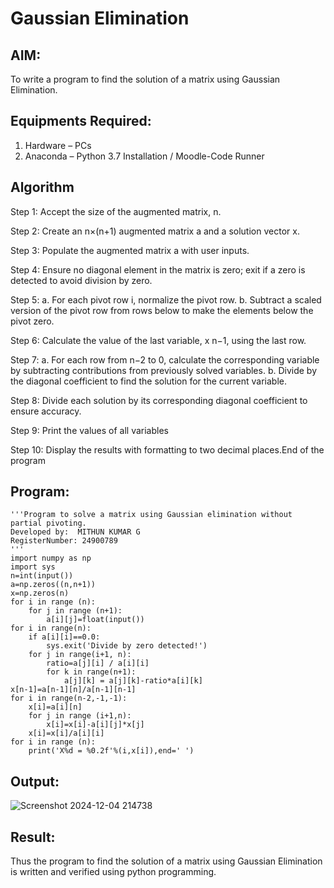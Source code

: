 # Gaussian Elimination

## AIM:
To write a program to find the solution of a matrix using Gaussian Elimination.

## Equipments Required:
1. Hardware – PCs
2. Anaconda – Python 3.7 Installation / Moodle-Code Runner

## Algorithm
Step 1: Accept the size of the augmented matrix, n.

Step 2:  Create an n×(n+1) augmented matrix a and a solution vector x.

Step 3:  Populate the augmented matrix a with user inputs.

Step 4:  Ensure no diagonal element in the matrix is zero; exit if a zero is detected to avoid division by zero.

Step 5: 
a. For each pivot row i, normalize the pivot row.
b. Subtract a scaled version of the pivot row from rows below to make the elements below the pivot zero.

Step 6:  Calculate the value of the last variable, x  n−1, using the last row.

Step 7: 
a. For each row from n−2 to 0, calculate the corresponding variable by subtracting contributions from previously solved variables.
b. Divide by the diagonal coefficient to find the solution for the current variable.

Step 8:  Divide each solution by its corresponding diagonal coefficient to ensure accuracy.

Step 9: Print the values of all variables 

Step 10: Display the results with formatting to two decimal places.End of the program

## Program:
```
'''Program to solve a matrix using Gaussian elimination without partial pivoting.
Developed by:  MITHUN KUMAR G
RegisterNumber: 24900789
'''
import numpy as np
import sys
n=int(input())
a=np.zeros((n,n+1))
x=np.zeros(n)
for i in range (n):
    for j in range (n+1):
        a[i][j]=float(input())
for i in range(n):
    if a[i][i]==0.0:
        sys.exit('Divide by zero detected!')
    for j in range(i+1, n):
        ratio=a[j][i] / a[i][i]
        for k in range(n+1):
            a[j][k] = a[j][k]-ratio*a[i][k]
x[n-1]=a[n-1][n]/a[n-1][n-1]
for i in range(n-2,-1,-1):
    x[i]=a[i][n]
    for j in range (i+1,n):
        x[i]=x[i]-a[i][j]*x[j]
    x[i]=x[i]/a[i][i]
for i in range (n):
    print('X%d = %0.2f'%(i,x[i]),end=' ')

```

## Output:
![Screenshot 2024-12-04 214738](https://github.com/user-attachments/assets/50f79a65-07b0-4cc4-b320-cd82de0f88e1)
## Result:
Thus the program to find the solution of a matrix using Gaussian Elimination is written and verified using python programming.

